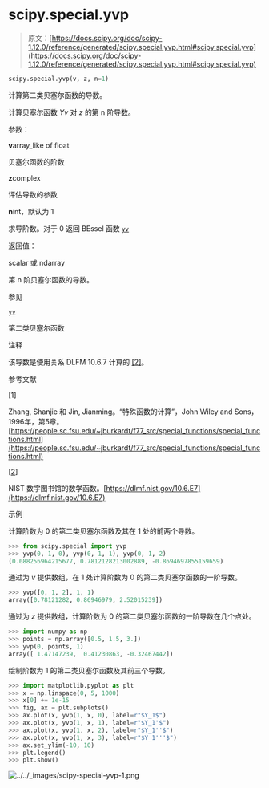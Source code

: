 # scipy.special.yvp

> 原文：[https://docs.scipy.org/doc/scipy-1.12.0/reference/generated/scipy.special.yvp.html#scipy.special.yvp](https://docs.scipy.org/doc/scipy-1.12.0/reference/generated/scipy.special.yvp.html#scipy.special.yvp)

```py
scipy.special.yvp(v, z, n=1)
```

计算第二类贝塞尔函数的导数。

计算贝塞尔函数 *Yv* 对 *z* 的第 n 阶导数。

参数：

**v**array_like of float

贝塞尔函数的阶数

**z**complex

评估导数的参数

**n**int，默认为 1

求导阶数。对于 0 返回 BEssel 函数 [`yv`](scipy.special.yv.html#scipy.special.yv "scipy.special.yv")

返回值：

scalar 或 ndarray

第 n 阶贝塞尔函数的导数。

参见

[`yv`](scipy.special.yv.html#scipy.special.yv "scipy.special.yv")

第二类贝塞尔函数

注释

该导数是使用关系 DLFM 10.6.7 计算的 [[2]](#rf20299e3027c-2)。

参考文献

[1]

Zhang, Shanjie 和 Jin, Jianming。“特殊函数的计算”，John Wiley and Sons，1996年，第5章。[https://people.sc.fsu.edu/~jburkardt/f77_src/special_functions/special_functions.html](https://people.sc.fsu.edu/~jburkardt/f77_src/special_functions/special_functions.html)

[[2](#id1)]

NIST 数字图书馆的数学函数。[https://dlmf.nist.gov/10.6.E7](https://dlmf.nist.gov/10.6.E7)

示例

计算阶数为 0 的第二类贝塞尔函数及其在 1 处的前两个导数。

```py
>>> from scipy.special import yvp
>>> yvp(0, 1, 0), yvp(0, 1, 1), yvp(0, 1, 2)
(0.088256964215677, 0.7812128213002889, -0.8694697855159659) 
```

通过为 *v* 提供数组，在 1 处计算阶数为 0 的第二类贝塞尔函数的一阶导数。

```py
>>> yvp([0, 1, 2], 1, 1)
array([0.78121282, 0.86946979, 2.52015239]) 
```

通过为 *z* 提供数组，计算阶数为 0 的第二类贝塞尔函数的一阶导数在几个点处。

```py
>>> import numpy as np
>>> points = np.array([0.5, 1.5, 3.])
>>> yvp(0, points, 1)
array([ 1.47147239,  0.41230863, -0.32467442]) 
```

绘制阶数为 1 的第二类贝塞尔函数及其前三个导数。

```py
>>> import matplotlib.pyplot as plt
>>> x = np.linspace(0, 5, 1000)
>>> x[0] += 1e-15
>>> fig, ax = plt.subplots()
>>> ax.plot(x, yvp(1, x, 0), label=r"$Y_1$")
>>> ax.plot(x, yvp(1, x, 1), label=r"$Y_1'$")
>>> ax.plot(x, yvp(1, x, 2), label=r"$Y_1''$")
>>> ax.plot(x, yvp(1, x, 3), label=r"$Y_1'''$")
>>> ax.set_ylim(-10, 10)
>>> plt.legend()
>>> plt.show() 
```

![../../_images/scipy-special-yvp-1.png](../Images/af0003ee592da1baf75ab978a115a5f4.png)
